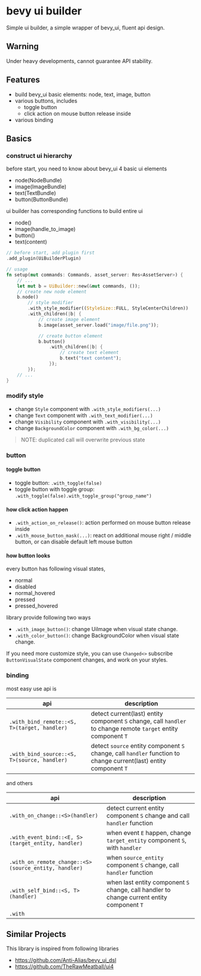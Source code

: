 # bevy ui builder

Simple ui builder, a simple wrapper of bevy_ui, fluent api design.

## Warning

Under heavy developments, cannot guarantee API stability.

## Features

- build bevy_ui basic elements: node, text, image, button
- various buttons, includes
    - toggle button
    - click action on mouse button release inside
- various binding

## Basics

### construct ui hierarchy

before start, you need to know about bevy_ui 4 basic ui elements

- node(NodeBundle)
- image(ImageBundle)
- text(TextBundle)
- button(ButtonBundle)

ui builder has corresponding functions to build entire ui

- node()
- image(handle_to_image)
- button()
- text(content)

```rust
// before start, add plugin first
.add_plugin(UiBuilderPlugin)

// usage
fn setup(mut commands: Commands, asset_server: Res<AssetServer>) {
    // ...
    let mut b = UiBuilder::new(&mut commands, ());
    // create new node element
    b.node()
        // style modifier
        .with_style_modifier((StyleSize::FULL, StyleCenterChildren))
        .with_children(|b| {
            // create image element
            b.image(asset_server.load("image/file.png"));

            // create button element
            b.button()
                .with_children(|b| {
                    // create text element
                    b.text("text content");
                });
        });
    // ...
}
```

### modify style

- change `Style` component with `.with_style_modifiers(...)`
- change `Text` component with `.with_text_modifier(...)`
- change `Visibility` component with `.with_visibility(...)`
- change `BackgroundColor` component with `.with_bg_color(...)`

> NOTE: duplicated call will overwrite previous state

### button

#### toggle button

- toggle button: `.with_toggle(false)`
- toggle button with toggle group: `.with_toggle(false).with_toggle_group("group_name")`

#### how click action happen

- `.with_action_on_release()`: action performed on mouse button release inside
- `.with_mouse_button_mask(...)`: react on additional mouse right / middle button, or can disable default left mouse button

#### how button looks

every button has following visual states,

- normal
- disabled
- normal_hovered
- pressed
- pressed_hovered

library provide following two ways

- `.with_image_button()`: change UiImage when visual state change.
- `.with_color_button()`: change BackgroundColor when visual state change.

If you need more customize style, you can use `Changed<>` subscribe `ButtonVisualState` component changes, and work on your styles.

### binding

most easy use api is

| api                                          | description                                                  |
| -------------------------------------------- | ------------------------------------------------------------ |
| `.with_bind_remote::<S, T>(target, handler)` | detect current(last) entity component `S` change, call `handler` to change remote `target` entity component `T`<br /> |
| `.with_bind_source::<S, T>(source, handler)` | detect `source` entity component `S` change, call `handler` function to change current(last) entity component `T` |



and others

| api | description |
| --- | ---- |
| `.with_on_change::<S>(handler)` | detect current entity component `S` change and call `handler` function |
| `.with_event_bind::<E, S>(target_entity, handler)` | when event `E` happen, change `target_entity` component `S`, with `handler` |
| `.with_on_remote_change::<S>(source_entity, handler)` | when `source_entity` component `S` change, call `handler` function |
| `.with_self_bind::<S, T>(handler)` | when last entity component `S` change, call handler to change current entity component `T` |
| `.with` |  |

## Similar Projects

This library is inspired from following libraries

- https://github.com/Anti-Alias/bevy_ui_dsl
- https://github.com/TheRawMeatball/ui4
